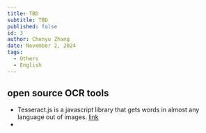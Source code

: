 ```yaml
---
title: TBD
subtitle: TBD
published: false
id: 3
author: Chenyu Zhang
date: November 2, 2024
tags:
  - Others
  - English
---
```


## open source OCR tools

- Tesseract.js is a javascript library that gets words in almost any language out of images. [link](https://github.com/naptha/tesseract.js#tesseractjs)
-
